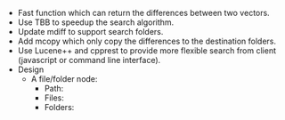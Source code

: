 * Fast function which can return the differences between two vectors.
* Use TBB to speedup the search algorithm.
* Update mdiff to support search folders.
* Add mcopy which only copy the differences to the destination folders.
* Use Lucene++ and cpprest to provide more flexible search from client (javascript or command line interface).
* Design
    * A file/folder node: 
      * Path:
      * Files: 
      * Folders:
